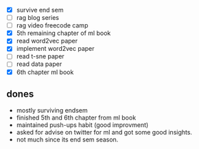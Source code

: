 - [x] survive end sem 
- [ ] rag blog series
- [ ] rag video freecode camp
- [x] 5th remaining chapter of ml book 
- [x] read word2vec paper
- [x] implement word2vec paper
- [ ] read t-sne paper
- [ ] read data paper
- [x] 6th chapter ml book 

## dones

- mostly surviving endsem
- finished 5th and 6th chapter from ml book 
- maintained push-ups habit (good improvment)
- asked for advise on twitter for ml and got some good insights.
- not much since its end sem season.